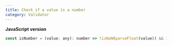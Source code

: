 ```yaml
---
title: Check if a value is a number
category: Validator
---
```


**JavaScript version**

```js
const isNumber = (value: any): number => !isNaN(parseFloat(value)) && isFinite(value);
```
